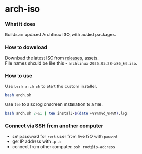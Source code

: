 # arch-iso
### What it does
Builds an updated Archlinux ISO, with added packages.  

### How to download
Download the latest ISO from [releases](https://github.com/georgeabr/arch-iso/releases), assets.  
File names should be like this - `archlinux-2025.05.28-x86_64.iso`.
### How to use
Use `bash arch.sh` to start the custom installer.  
```bash
bash arch.sh
```
Use `tee` to also log onscreen installation to a file.
```bash
bash arch.sh 2>&1 | tee install-$(date +%Y%m%d_%H%M).log
```
### Connect via SSH from another computer
- set password for `root` user from live ISO with `passwd`
- get IP address with `ip a`
- connect from other computer:
`ssh root@ip-address`
